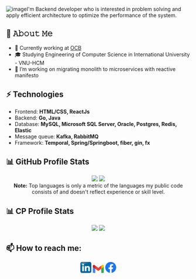 ![image](https://github.com/kingstonduy/kingstonduy/assets/72697258/4c5c012e-9a5e-461d-a965-adec9043a453)I'm Backend developer who is interested in problem solving and apply efficient architecture to optimize the performance of the system.
## :book: 𝙰𝚋𝚘𝚞𝚝 𝙼𝚎
- 🌱 Currently working at [OCB](https://www.ocb.com.vn/)
- 🎓 Studying Engineering of Computer Science in International University - VNU-HCM
- 🔭 I’m working on migrating monolith to microservices with reactive manifesto
## ⚡ Technologies
- Frontend: **HTML/CSS, ReactJs**
- Backend: **Go, Java**
- Database: **MySQL, Microsoft SQL Server, Oracle, Postgres, Redis, Elastic**
- Message queue: **Kafka, RabbitMQ**
- Framework: **Temporal, Spring/Springboot, fiber, gin, fx**

## 📊 GitHub Profile Stats

<p align="center">
  <img height="190em" src="https://github-readme-stats-eight-theta.vercel.app/api?username=kingstonduy&show_icons=true&count_private=true&theme=react&hide_border=true&bg_color=1F222E&title_color=F85D7F&icon_color=F8D866"/>
  <img height="190em" src="https://github-readme-stats-eight-theta.vercel.app/api/top-langs/?username=kingstonduy&layout=compact&langs_count=8&theme=react&hide_border=true&bg_color=1F222E&title_color=F85D7F&icon_color=F8D866"/>
<br>
<b>Note:</b> Top languages is only a metric of the languages my public code consists of and doesn't reflect experience or skill level.
</p>

## 📊 CP Profile Stats

<p align="center">
  <img height="190em" src="https://zeynalmardanli-leetcode-stats.vercel.app/dark/user3213Z"/>
  <img height="190em" src="https://raw.githubusercontent.com/kingstonduy/kingstonduy/d20e82106ec2044ff146b950eda918fc36569948/output/light_card.svg#gh-dark-mode-only"/>
</p>
  



## 📫 How to reach me:
<p align="center">
  	<code><a href="https://www.linkedin.com/in/duongkhanhduy"><img width="30px" src="./images/linkedin.png" title="Linkedin"/></a></code>
	<code><a href="mailto:kingstonduy.duong@gmail.com"><img width="30px" src="./images/gmail.png" title="Gmail"/></a></code>
	<code><a href="https://www.facebook.com/kduyyy/"><img width="30px" src="./images/facebook.png" title="Facebôk"/></a></code>
</p>

